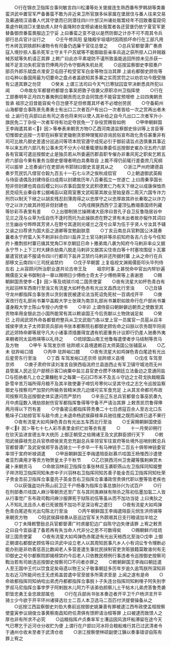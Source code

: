 <!-- { "loadSidebar": true } -->
　　○行在锦衣卫指挥佥事何敏言四川松潘等处关堡接连生熟西番布罗韩胡等类番蛮洪武中置官军严备番蛮不敢为非近来卫所官旗多纵家属在堡居住与番人往来交易及募通晓汉语番人代其守堡而已则潜往四川什邡汉州诸处贩鬻经年不回致番蛮窥伺乘虗作耗烧□关堡劫虏人财今虽降附亦宜榜谕诸处贩鬻者各还营堡仍依宁夏官军更替备御庶番蛮畏服边卫宁妥  上曰番蛮之变不徒以是然防御之计亦不可不周其令兵部行总兵官计议行之
　　○壬午修凤阳  皇陵殿宇垣墙时因雨损坏命行在工部凡用竹木砖瓦铜铁颜料诸物令有司备仍选廉干官往总督之
　　○总兵官都督谭广奏虏寇入境抄掠人畜杀死军士守关千户苏斌等不能御敌臣亲率兵追之获所掠人口并贼器械苏斌等失机请正其罪  上敕广曰此亦平素堤防不谨所致虽能追回所掠未见杀获一贼不足言功失机官皆罚俸两月仍令守御再失机处死
　　○巡按监察御史李叙奏户部员外郎乐斌盘点淮安卫屯田子粒受官军白金等物当治其罪  上谕右都御史顾佐等曰屯种以备国用最为切要命之盘点者盖欲知其多寡之实而赏罚之以劝农功今既受赂有公道其罪之勿贷
　　○癸未  上谓三法司曰今天气已寒狱囚宜早决断悉具所犯以闻
　　○命故左军都督府都督佥事吴把敦子信袭父原职凉州卫指挥使
　　○行在工部奏明年正月四方番夷例应朝贡而北京会同馆虑不能容宜预增修  上曰四夷朝贡皆承  祖宗之旧昔能容矣今日岂便不足但修葺其坏者不必增创劳民
　　○守备蓟州山海都督佥事陈景先奏勇士有出口二次者百户有出口一次者皆给一次之赏再出者未给  上谕行在兵部曰此有司之吝也将来何以使人其补给之自今凡出口二次者军升小旗民免二丁杂役一次者军待有功定夺民免一丁杂役赏赐皆如例
　　○甲申朝鲜国王李祹遣其弟＜礻因＞等奉表来朝贡方物○乙酉河南道监察御史徐训等上言臣等切惟御史巡按一方职在紏察官吏锄剔贪邪伸理冤抑咨询民俗宣布政化责任甚重非有司可比故凡御史差遣分巡追问等项本院官遵守成宪必引于御前请旨点选慎重其事近年以来五府六部凡有公事未完不分大小轻重辄便拟奏委任巡按御史崔办况五府六部各有官属可遣巡按御史止是独员若从所委遍历郡县职专催办非重风宪之职矣乞敕五府六部自今果有重务当御史督理者明白具奏取自  上裁不得仍前辄行差委庶几宪纲可以振举  上览奏谕行在吏部尚书郭琎曰御史言是其从之
　　○浙江严州府建德县奏岁荒民饥凡借官仓榖九百五十一石七斗济之俟秋成偿官
　　○上朝退御武英殿与侍臣语偶及封建侍臣曰成周以封建故历年八百秦孤立一世遂亡  上曰周秦享国长短非但封建也周自后稷公刘以农事启国至文武积德累仁乃有天下继之以成康保恤烝民克绍先业秦自孝公据崤函以窥周室惠文武昭蒙其故业至始皇吞二周灭六国专诈力刑罚以制天下继之以胡亥残忍刻薄周得之以忠厚守之以忠厚故其祚长秦取之以诈力守之以诈力故其祚短非但封建也
　　○丙戌赐狭西西宁卫灌顶弘教翊善国师列藏等钞彩币表里有差
　　○上出御制猗兰操赐诸大臣序曰昔孔子自卫反鲁隐居谷中见兰之茂与众草为伍自伤不逢时而托为此操朕虑在野之贤有未出者故亦儗作其词曰兰生幽谷兮晔晔其芳贤人在野兮其道则光嗟兰之茂兮众草为伍于乎贤人兮汝其予辅又谕之曰荐贤为国大臣之道卿等宜勉副朕意
　　○丁亥云南总兵官黔国公沐晟奏曩者永宁府蛮人矢不剌非紏合四川盐井卫土官马剌非等杀前知府各吉八合与今任知府卜撒剽掠村寨已擒其党角□羊京朝廷已命卜撒弟南八袭为知府今马剌非率众又据永宁节卜上下三村大肆杀劫南八脱走马剌非又据其尖住夜白等十村塞攻围促卜瓦寨屡遣官抚谕不服请令四川行都司下盐井卫禁约马剌非还所据村寨  上从之命行在兵部移文云南四川三司抚谕禁约
　　○戊子早朝罢  上复临视文渊阁儒臣叩头毕列侍左右  上从容顾问所治职业遂共论古帝王及
　　祖宗时事  上甚悦命中官出内帑钞遍赐儒臣又亲书御制诗一章以赐明日少傅杨士奇太子少傅杨荣等上表谢恩
　　○赐朝鲜国贡使李＜礻因＞等及琉球爪哇二国贡使宴
　　○夜有流星大如杯色青白有光起羽林军西南行至浊又有流星大如杯色赤有光出文昌西北行至浊
　　○己丑镇守龙州都指挥佥事张贵以贪刻害民被逮论法当死诏免死杖一百谪戍开平
　　○庚寅改行在礼部尚书兼华盖殿大学士张瑛为南京礼部尚书兼职如故命行在户部尚书兼谨身殿大学士陈山专授小内使书
　　○辛卯  上谓侍臣曰朝鲜僻远朝贡之使数至其贡物率用金银此岂小国所能常有其以敕谕国王今后贡献以土物效诚足矣
　　○癸巳  上将阅武郊外命各都督府整兵从卫文武衙门各以堂上官一员属官一员扈从召丰城侯李贤太子太师郭资兵部尚书张本都察院右都御史顾佐命之曰朕以农务既毕将阅武近郊特命卿等居守凡大小诸事须措置得宜遇有机密重务计议即行仍差人驰奏外夷来朝者同太监杨瑛等以礼待之
　　○琉球国山南王他鲁每遣使者步马结制等贡马及方物
　　○甲午  车驾发京师  驻跸顺义县境遣敕召太师英国公张辅扈从
　　○乙未  驻跸峪口猎
　　○丙申  驻跸峪口腊
　　○夜有流星大如鸡弹色青白尾迹有光出后星旁东行至浊
　　○丁酉  车驾发峪口还京师  驻跸顺义县境
　　○戊戌  车驾至京师
　　○庚子肃府伴读刘准言自狭西临洮府兰县迤西止有军卫镇守城池而无州县管属人民近见户部榜示客□纳粟中盐兰县官吏仓攒不体朝廷立法备边之意通同盐□与揽纳者凡上仓之粟糠秕半之每粟一石臼□市米不及五斗守边之士荷戈执戟眠霜卧雪辛苦万端所得月粮不及其半致使妻子啼饥号寒何以坚其守戍之志乞令巡按监察御史与按察司严加禁约所输务皆精米庶几边储可实军食充足  上从其言命都司布政司按察司及巡按御史体实逮问而严禁约
　　○辛丑辽东总兵官都督佥事巫凯奏九月中虏寇数入境劫掠射伤官军都指挥鲁得等守备不严请治其罪  上敕责凯罚鲁得俸两月得以下罚有差
　　○守备密云都指挥蒋贵奏二十七日虏寇百余人至古北口东甎垛子口劫掠官军与敌今虏上未退命杨武侯薛禄率兵驰往援之既而闻虏已退不果行
　　○夜有流星大如鸡弹色青白有光出五车西北行至浊
　　○壬寅赐朝鲜国使臣李＜礻因＞等七十七人彩币表里金织纻丝等衣有差
　　○
　　十一月癸卯朔行在钦天监进宣德五年大统历  上御正朝受之给赐诸王及文武群臣颁行天下
　　○敕阳武侯薛禄充总兵官恭顺侯吴克忠充副总兵率领官军往宣府等处境外巡哨别敕总兵官都督谭广及武安侯郑亨各选骑士一千步卒一千有马神铳手二百五十俱带神铳委官率领于宣府听禄调遣
　　○甲辰朝鲜国王李祹遣陪臣赵慕爪哇国王杨惟西沙遣使者亚烈龚用才等贡方物贺皇太子千秋节
　　○乙巳狭西河州卫舍藏等簇剌麻赏木藏卜来朝贡马
　　○命故羽林前卫指挥佥事张林叔玉袭职燕山左卫指挥同知姬整子祥济阳卫指挥同知朱彦中子兴羽林右卫指挥同知苏善子能金吾后卫指挥同知杜荣子贵金吾前卫指挥佥事童亮子英金吾右卫指挥佥事潘政侄贵俱代职以整等皆老疾也
　　○以获强盗功升燕山前卫正千户杨春为指挥佥事总旗孙兴为试百户
　　○行在刑部奏爪哇国人麻沙等朝贡还至广东与其同类麻抹有隙杀之陈初伍墨加虱二人皆从行事觉广东布政司鞫问麻沙服罪死于狱陈初伍等虽从而不加功当徒  上曰夷狄之人不知礼法且杀人者已死彼既不加功不足深治宥之遣归
　　○夜有流星大如鸡弹色青白尾迹有光出勾陈北行至浊
　　○丙午朝鲜国王李祹遣陪臣元悯生洪师锡等来朝贡方物
　　○阳武侯薛禄奏从臣巡边官军关外颇艰其日支行粮请加半给之
　　○丁未降敕警励总兵官都督谭广时虏屡犯边广自陈守边失律请罪  上宥之敕责之曰自今宜益谨了备若再有失当命人代非分之恩不可数得矣
　　○赐朝鲜爪哇琉球三国贡使宴
　　○夜有流星大如鸡弹色赤尾迹有光出天棓西北至浊○戊申  上御正朝谓右都御史顾佐等曰洪武中设立老人以其周知民事凡乡人小有词讼专令理断必能办别是非劝善惩恶比数闻老人多营差遣生事扰民挟制官吏贪赃狼籍莫敢谁何有无印御史之号尔都察院即揭榜禁约今后老人只依教民榜例行事违者令巡按御史按察司鞫治若有司故违巡按御史按察司□不问者亦罪之
　　○敕朝鲜国王李祹曰朝廷遣人至王国中王代以饮食足矣毋遗以物王父子敬事朝廷多历年岁逾久逾笃朕所深知非左右近习所能间也王无虑焉盖尝遣中官至彼多所需求至是  上闻之遂有是命
　　○命故都指挥同知纳哈出弟虎丹都都指挥佥事脱卜子失连台指挥同知剌哩子阿失别孛罗叔马尼指挥佥事孛罗子阿剌脱木儿阿力不该弟伯颜察儿土干帖木儿弟虎答鲁秃袭职皆忠勇王金忠故部属也
　　○行在兵部尚书张本奏迩者开平卫千户杨洪言开平骑士少今欲于开平环州诸驿选壮士二百人本卫选马二百匹付洪提督操备从之
　　○巡按江西监察御史刘伯大奏前巡按御史姚兼善有罪被逮江西布政使孟桓按察使童寅参议胡俊佥事黄察南昌知府任肃俱有馈赆请治桓等罪  上曰被逮而致馈人之厚也非有所求不必究
　　○运粮指挥卢贞奏率军士漕运因风浪坏船滞留在途今天气已寒乞于近河仓分收贮为便  上谓行在户部曰河冰将合粮船难行其已过武清者令于通州仓收未至者于武清仓收
　　○浙江按察使林硕副使江銕以奏事错谬自陈有罪上宥之
